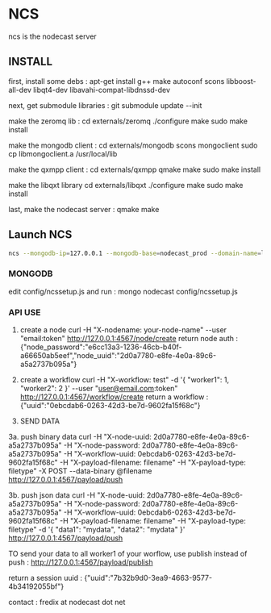 # NCS

ncs is the nodecast server


## INSTALL

first, install some debs :
apt-get install g++ make autoconf scons libboost-all-dev libqt4-dev libavahi-compat-libdnssd-dev


next, get submodule libraries :
git submodule update --init

make the zeromq lib :
cd externals/zeromq
./configure
make
sudo make install

make the mongodb client :
cd externals/mongodb
scons mongoclient
sudo cp libmongoclient.a /usr/local/lib

make the qxmpp client :
cd externals/qxmpp
qmake
make
sudo make install

make the libqxt library
cd externals/libqxt
./configure
make
sudo make install

last, make the nodecast server :
qmake
make


## Launch NCS

```bash
ncs --mongodb-ip=127.0.0.1 --mongodb-base=nodecast_prod --domain-name=localhost --xmpp-client-port=6222 --xmpp-server-port=6269 --smtp-hostname="your.server.mail" --smtp-username="your-user-account" --smtp-password="your-password" --smtp-sender="your-email-sender" --smtp-recipient="your-email-recipient"
```

### MONGODB
edit config/ncssetup.js and run :
mongo nodecast config/ncssetup.js


### API USE

1. create a node
curl -H "X-nodename: your-node-name" --user "email:token" http://127.0.0.1:4567/node/create
return node auth : {"node_password":"e6cc13a3-1236-46cb-b40f-a66650ab5eef","node_uuid":"2d0a7780-e8fe-4e0a-89c6-a5a2737b095a"} 

2. create a workflow
curl -H "X-workflow: test" -d '{ "worker1": 1, "worker2": 2 }' --user "user@email.com:token" http://127.0.0.1:4567/workflow/create
return a workflow : {"uuid":"0ebcdab6-0263-42d3-be7d-9602fa15f68c"}

3. SEND DATA

3a. push binary data
curl -H "X-node-uuid: 2d0a7780-e8fe-4e0a-89c6-a5a2737b095a" -H "X-node-password: 2d0a7780-e8fe-4e0a-89c6-a5a2737b095a" -H "X-workflow-uuid: 0ebcdab6-0263-42d3-be7d-9602fa15f68c" -H "X-payload-filename: filename" -H "X-payload-type: filetype" -X POST --data-binary @filename http://127.0.0.1:4567/payload/push

3b. push json data
curl -H "X-node-uuid: 2d0a7780-e8fe-4e0a-89c6-a5a2737b095a" -H "X-node-password: 2d0a7780-e8fe-4e0a-89c6-a5a2737b095a" -H "X-workflow-uuid: 0ebcdab6-0263-42d3-be7d-9602fa15f68c" -H "X-payload-filename: filename" -H "X-payload-type: filetype" -d '{ "data1": "mydata", "data2": "mydata" }' http://127.0.0.1:4567/payload/push

TO send your data to all worker1 of your worflow, use publish instead of push : http://127.0.0.1:4567/payload/publish


return a session uuid : {"uuid":"7b32b9d0-3ea9-4663-9577-4b34192055bf"}


contact : fredix at nodecast dot net
